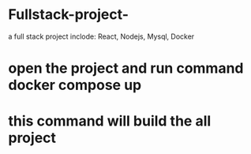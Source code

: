 # Fullstack-project-
a full stack project inclode: React, Nodejs, Mysql, Docker

# open the project and run command docker compose up
# this command will build the all project 
